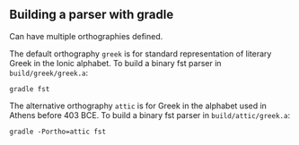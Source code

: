 ## Building a parser with gradle

Can have multiple orthographies defined.

The default orthography `greek` is for standard representation of literary Greek in the Ionic alphabet. To build a binary fst parser in `build/greek/greek.a`:

    gradle fst

The alternative orthography `attic` is for Greek in the alphabet used in Athens before 403 BCE.  To build a binary fst parser in `build/attic/greek.a`:

    gradle -Portho=attic fst


    
